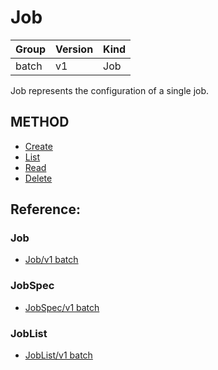 # Job

| Group | Version | Kind |
| --- | --- | --- |
| batch | v1 | Job |

Job represents the configuration of a single job.

## METHOD
- [Create](create.md)
- [List](list.md)
- [Read](read.md)
- [Delete](delete.md)

## Reference:

### Job

- [Job/v1 batch](https://v1-9.docs.kubernetes.io/docs/reference/generated/kubernetes-api/v1.9/#job-v1-batch)

### JobSpec

- [JobSpec/v1 batch](https://v1-9.docs.kubernetes.io/docs/reference/generated/kubernetes-api/v1.9/#jobspec-v1-batch)

### JobList

- [JobList/v1 batch](https://v1-9.docs.kubernetes.io/docs/reference/generated/kubernetes-api/v1.9/#joblist-v1-batch)
